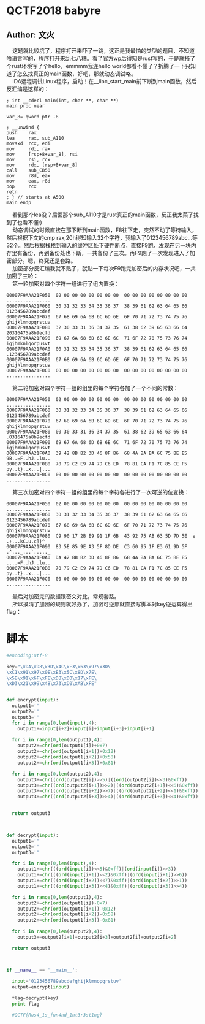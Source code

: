 # QCTF2018 babyre
## Author: 文火

&nbsp;&nbsp;&nbsp;&nbsp;<font size=2></font>这题就比较坑了，程序打开来吓了一跳，这正是我最怕的类型的题目，不知道啥语言写的，程序打开来乱七八糟。看了官方wp后得知是rust写的，于是就搭了个rust环境写了个hello，emmmm我连hello world都看不懂了？折腾了一下只知道了怎么找真正的main函数，好吧，那就动态调试咯。</br>
&nbsp;&nbsp;&nbsp;&nbsp;<font size=2></font>IDA远程调试Linux程序，启动！在__libc_start_main前下断到main函数，然后反汇编是这样的：</br>

```arm
; int __cdecl main(int, char **, char **)
main proc near

var_8= qword ptr -8

; __unwind {
push    rax
lea     rax, sub_A110
movsxd  rcx, edi
mov     rdi, rax
mov     [rsp+8+var_8], rsi
mov     rsi, rcx
mov     rdx, [rsp+8+var_8]
call    sub_CB50
mov     r8d, eax
mov     eax, r8d
pop     rcx
retn
; } // starts at A500
main endp
```
&nbsp;&nbsp;&nbsp;&nbsp;<font size=2></font>看到那个lea没？后面那个sub_A110才是rust真正的main函数，反正我太菜了找到了也看不懂:)</br>
&nbsp;&nbsp;&nbsp;&nbsp;<font size=2></font>动态调试的时候直接在那下断到main函数，F8往下走，突然不动了等待输入，然后根据下文的cmp rax,20h得知输入32个字符，我输入了0123456789abc...等32个。然后根据栈找到输入的缓冲区处下硬件断点，直接F9跑，发现在另一块内存里有备份，再到备份处也下断，一共备份了三次。再F9跑了一次发现进入了加密部分。嗯，终究还是套路。</br>
&nbsp;&nbsp;&nbsp;&nbsp;<font size=2></font>加密部分反汇编我就不贴了，就贴一下每次F9跑完加密后的内存状况吧，一共加密了三轮：</br>
&nbsp;&nbsp;&nbsp;&nbsp;<font size=2></font>第一轮加密对四个字符一组进行了组内置换：</br>

```hex
00007F9AAA21F050  02 00 00 00 00 00 00 00  00 00 00 00 00 00 00 00  ................
00007F9AAA21F060  30 31 32 33 34 35 36 37  38 39 61 62 63 64 65 66  0123456789abcdef
00007F9AAA21F070  67 68 69 6A 6B 6C 6D 6E  6F 70 71 72 73 74 75 76  ghijklmnopqrstuv
00007F9AAA21F080  32 30 33 31 36 34 37 35  61 38 62 39 65 63 66 64  20316475a8b9ecfd
00007F9AAA21F090  69 67 6A 68 6D 6B 6E 6C  71 6F 72 70 75 73 76 74  igjhmknlqorpusvt
00007F9AAA21F0A0  00 31 32 33 34 35 36 37  38 39 61 62 63 64 65 66  .123456789abcdef
00007F9AAA21F0B0  67 68 69 6A 6B 6C 6D 6E  6F 70 71 72 73 74 75 76  ghijklmnopqrstuv
00007F9AAA21F0C0  00 00 00 00 00 00 00 00  00 00 00 00 00 00 00 00  ................
```

&nbsp;&nbsp;&nbsp;&nbsp;<font size=2></font>第二轮加密对四个字符一组的组里的每个字符各加了一个不同的常数：</br>

```hex
00007F9AAA21F050  02 00 00 00 00 00 00 00  00 00 00 00 00 00 00 00  ................
00007F9AAA21F060  30 31 32 33 34 35 36 37  38 39 61 62 63 64 65 66  0123456789abcdef
00007F9AAA21F070  67 68 69 6A 6B 6C 6D 6E  6F 70 71 72 73 74 75 76  ghijklmnopqrstuv
00007F9AAA21F080  00 30 33 31 36 34 37 35  61 38 62 39 65 63 66 64  .0316475a8b9ecfd
00007F9AAA21F090  69 67 6A 68 6D 6B 6E 6C  71 6F 72 70 75 73 76 74  igjhmknlqorpusvt
00007F9AAA21F0A0  39 42 8B B2 3D 46 8F B6  68 4A BA BA 6C 75 BE E5  9B..=F..hJ..lu..
00007F9AAA21F0B0  70 79 C2 E9 74 7D C6 ED  78 81 CA F1 7C 85 CE F5  py..t}..x...|...
00007F9AAA21F0C0  00 00 00 00 00 00 00 00  00 00 00 00 00 00 00 00  ................
```

&nbsp;&nbsp;&nbsp;&nbsp;<font size=2></font>第三次加密对四个字符一组的组里的每个字符各进行了一次可逆的位变换：</br>

```hex
00007F9AAA21F050  02 00 00 00 00 00 00 00  00 00 00 00 00 00 00 00  ................
00007F9AAA21F060  30 31 32 33 34 35 36 37  38 39 61 62 63 64 65 66  0123456789abcdef
00007F9AAA21F070  67 68 69 6A 6B 6C 6D 6E  6F 70 71 72 73 74 75 76  ghijklmnopqrstuv
00007F9AAA21F080  C9 90 17 2B E9 91 1F 6B  43 92 75 AB 63 5D 7D 5E  ɐ .+...kC.u.c]}^
00007F9AAA21F090  83 5E 85 9E A3 5F 8D DE  C3 60 95 1F E3 61 9D 5F  .^..._...`....._
00007F9AAA21F0A0  DA 42 8B B2 3D 46 8F B6  68 4A BA BA 6C 75 BE E5  ....=F..hJ..lu..
00007F9AAA21F0B0  70 79 C2 E9 74 7D C6 ED  78 81 CA F1 7C 85 CE F5  py..t}..x...|...
00007F9AAA21F0C0  00 00 00 00 00 00 00 00  00 00 00 00 00 00 00 00  ................
```

&nbsp;&nbsp;&nbsp;&nbsp;<font size=2></font>最后对加密完的数据跟密文对比，常规套路。</br>
&nbsp;&nbsp;&nbsp;&nbsp;<font size=2></font>所以摸清了加密的规则就好办了，加密可逆那就直接写脚本对key逆运算得出flag：</br>

脚本
======

```python
#encoding:utf-8

key="\xDA\xD8\x3D\x4C\xE3\x63\x97\x3D\
\xC1\x91\x97\x0E\xE3\x5C\x8D\x7E\
\x5B\x91\x6F\xFE\xDB\xD0\x17\xFE\
\xD3\x21\x99\x4B\x73\xD0\xAB\xFE"


def encrypt(input):
  output1=''
  output2=''
  output3=''
  for i in range(0,len(input),4):
    output1+=input[i+2]+input[i]+input[i+3]+input[i+1]
  
  for i in range(0,len(output1),4):
    output2+=chr(ord(output1[i])+0x7)
    output2+=chr(ord(output1[i+1])+0x12)
    output2+=chr(ord(output1[i+2])+0x58)
    output2+=chr(ord(output1[i+3])+0x81)

  for i in range(0,len(output2),4):
    output3+=chr((ord(output2[i])>>5)|((ord(output2[i])<<3)&0xff))
    output3+=chr((ord(output2[i+1])>>2)|((ord(output2[i+1])<<6)&0xff))
    output3+=chr((ord(output2[i+2])>>7)|((ord(output2[i+2])<<1)&0xff))
    output3+=chr((ord(output2[i+3])>>4)|((ord(output2[i+3])<<4)&0xff))
  

  return output3



def decrypt(input):
  output1=''
  output2=''
  output3=''

  for i in range(0,len(input),4):
    output1+=chr(((ord(input[i])<<5)&0xff)|(ord(input[i])>>3))
    output1+=chr(((ord(input[i+1])<<2)&0xff)|(ord(input[i+1])>>6))
    output1+=chr(((ord(input[i+2])<<7)&0xff)|(ord(input[i+2])>>1))
    output1+=chr(((ord(input[i+3])<<4)&0xff)|(ord(input[i+3])>>4))

  for i in range(0,len(output1),4):
    output2+=chr(ord(output1[i])-0x7)
    output2+=chr(ord(output1[i+1])-0x12)
    output2+=chr(ord(output1[i+2])-0x58)
    output2+=chr(ord(output1[i+3])-0x81)
    
  for i in range(0,len(output2),4):
    output3+=output2[i+1]+output2[i+3]+output2[i]+output2[i+2]

  return output3



if __name__ == '__main__':
  
  input='0123456789abcdefghijklmnopqrstuv'
  output=encrypt(input)

  flag=decrypt(key)
  print flag

  #QCTF{Rus4_1s_fun4nd_1nt3r3st1ng}
```